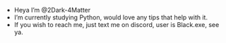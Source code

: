 - Heya I’m @2Dark-4Matter 
- I’m currently studying Python, would love any tips that help with it.
- If you wish to reach me, just text me on discord, user is Black.exe, see ya.

<!---
2Dark-4Matter/2Dark-4Matter is a ✨ special ✨ repository because its `README.md` (this file) appears on your GitHub profile.
You can click the Preview link to take a look at your changes.
--->
